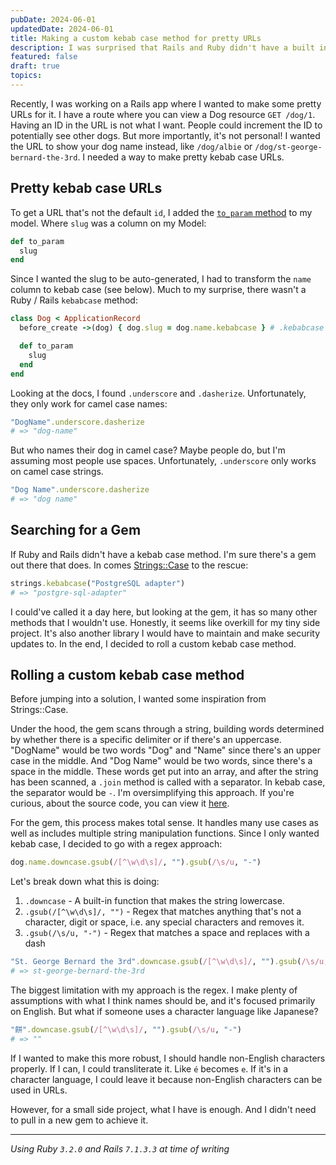 ```yaml
---
pubDate: 2024-06-01
updatedDate: 2024-06-01
title: Making a custom kebab case method for pretty URLs
description: I was surprised that Rails and Ruby didn't have a built in kebab case method. Adding a gem seemed overkill for me. So I created a custom method to serve pretty URLs.
featured: false
draft: true
topics:
---
```

Recently, I was working on a Rails app where I wanted to make some pretty URLs for it. I have a route where you can view a Dog resource `GET /dog/1`. Having an ID in the URL is not what I want. People could increment the ID to potentially see other dogs. But more importantly, it's not personal! I wanted the URL to show your dog name instead, like `/dog/albie` or `/dog/st-george-bernard-the-3rd`. I needed a way to make pretty kebab case URLs.

## Pretty kebab case URLs
To get a URL that's not the default `id`, I added the [`to_param` method](https://edgeapi.rubyonrails.org/classes/ActiveRecord/Integration/ClassMethods.html#method-i-to_param) to my model. Where `slug` was a column on my Model:

```ruby
def to_param
  slug
end
```

Since I wanted the slug to be auto-generated, I had to transform the `name` column to kebab case (see below). Much to my surprise, there wasn't a Ruby / Rails `kebabcase` method:

```ruby
class Dog < ApplicationRecord
  before_create ->(dog) { dog.slug = dog.name.kebabcase } # .kebabcase doesn't exist

  def to_param
    slug
  end
end
```

Looking at the docs, I found `.underscore` and `.dasherize`. Unfortunately, they only work for camel case names:

```ruby
"DogName".underscore.dasherize 
# => "dog-name"
```

But who names their dog in camel case? Maybe people do, but I'm assuming most people use spaces. Unfortunately, `.underscore` only works on camel case strings.

```ruby
"Dog Name".underscore.dasherize 
# => "dog name"
```

## Searching for a Gem

If Ruby and Rails didn't have a kebab case method. I'm sure there's a gem out there that does. In comes [Strings::Case](https://github.com/piotrmurach/strings-case/tree/master) to the rescue:

```ruby
strings.kebabcase("PostgreSQL adapter")
# => "postgre-sql-adapter"
```

I could've called it a day here, but looking at the gem, it has so many other methods that I wouldn't use. Honestly, it seems like overkill for my tiny side project. It's also another library I would have to maintain and make security updates to. In the end, I decided to roll a custom kebab case method. 

## Rolling a custom kebab case method

Before jumping into a solution, I wanted some inspiration from Strings::Case. 

Under the hood, the gem scans through a string, building words determined by whether there is a specific delimiter or if there's an uppercase. "DogName" would be two words "Dog" and "Name" since there's an upper case in the middle. And "Dog Name" would be two words, since there's a space in the middle. These words get put into an array, and after the string has been scanned, a `.join` method is called with a separator. In kebab case, the separator would be `-`. I'm oversimplifying this approach. If you're curious, about the source code, you can view it [here](https://github.com/piotrmurach/strings-case/blob/master/lib/strings/case.rb#L365).

For the gem, this process makes total sense. It handles many use cases as well as includes multiple string manipulation functions. Since I only wanted kebab case, I decided to go with a regex approach:

```ruby
dog.name.downcase.gsub(/[^\w\d\s]/, "").gsub(/\s/u, "-")
```

Let's break down what this is doing:
1. `.downcase` - A built-in function that makes the string lowercase.
2. `.gsub(/[^\w\d\s]/, "")` - Regex that matches anything that's not a character, digit or space, i.e. any special characters and removes it.
3. `.gsub(/\s/u, "-")` - Regex that matches a space and replaces with a dash

```ruby
"St. George Bernard the 3rd".downcase.gsub(/[^\w\d\s]/, "").gsub(/\s/u, "-")
# => st-george-bernard-the-3rd
```

The biggest limitation with my approach is the regex. I make plenty of assumptions with what I think names should be, and it's focused primarily on English. But what if someone uses a character language like Japanese?

```ruby
"餅".downcase.gsub(/[^\w\d\s]/, "").gsub(/\s/u, "-")
# => ""
```

If I wanted to make this more robust, I should handle non-English characters properly. If I can, I could transliterate it. Like `é` becomes `e`. If it's in a character language, I could leave it because non-English characters can be used in URLs. 

However, for a small side project, what I have is enough. And I didn't need to pull in a new gem to achieve it.

---

*Using Ruby `3.2.0` and Rails `7.1.3.3` at time of writing*